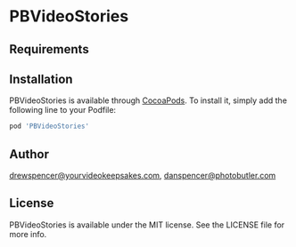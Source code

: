# PBVideoStories

## Requirements

## Installation

PBVideoStories is available through [CocoaPods](https://cocoapods.org). To install
it, simply add the following line to your Podfile:

```ruby
pod 'PBVideoStories'
```

## Author

drewspencer@yourvideokeepsakes.com, danspencer@photobutler.com

## License

PBVideoStories is available under the MIT license. See the LICENSE file for more info.
